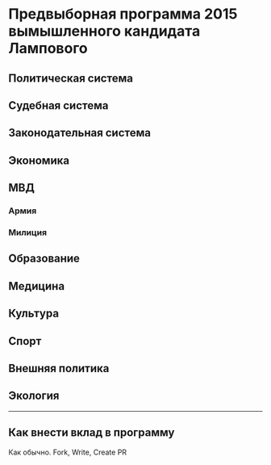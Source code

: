 # Предвыборная программа 2015 вымышленного кандидата Лампового

## Политическая система

## Судебная система

## Законодательная система

## Экономика

## МВД

### Армия

### Милиция

## Образование

## Медицина

## Культура

## Спорт

## Внешняя политика

## Экология


------------------------------------------------------------------------------------------------------------

## Как внести вклад в программу

Как обычно. Fork, Write, Create PR

